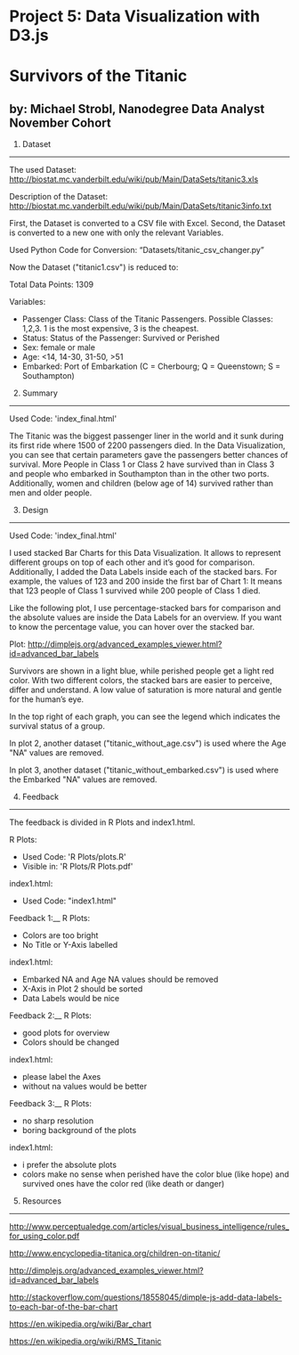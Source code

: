 Project 5: Data Visualization with D3.js
==============
Survivors of the Titanic
==============
by: Michael Strobl, Nanodegree Data Analyst November Cohort
--------------

1. Dataset
--------------

The used Dataset: http://biostat.mc.vanderbilt.edu/wiki/pub/Main/DataSets/titanic3.xls

Description of the Dataset: http://biostat.mc.vanderbilt.edu/wiki/pub/Main/DataSets/titanic3info.txt

First, the Dataset is converted to a CSV file with Excel. Second, the Dataset is converted to a new one with only the relevant Variables.

Used Python Code for Conversion: “Datasets/titanic_csv_changer.py”

Now the Dataset ("titanic1.csv") is reduced to:


Total Data Points: 1309

Variables:
- Passenger Class: Class of the Titanic Passengers. Possible Classes: 1,2,3. 1 is the most expensive, 3 is the cheapest.
- Status: Status of the Passenger: Survived or Perished
- Sex: female or male
- Age: <14, 14-30, 31-50, >51
- Embarked: Port of Embarkation (C = Cherbourg; Q = Queenstown; S = Southampton)


2. Summary
--------------
Used Code: 'index_final.html'

The Titanic was the biggest passenger liner in the world and it sunk during its first ride where 1500 of 2200 passengers died. In the Data Visualization, you can see that certain parameters gave the passengers better chances of survival.
More People in Class 1 or Class 2 have survived than in Class 3 and people who embarked in Southampton than in the other two ports. Additionally, women and children (below age of 14) survived rather than men and older people.

3. Design
--------------
Used Code: 'index_final.html'

I used stacked Bar Charts for this Data Visualization. It allows to represent different groups on top of each other and it’s good for comparison. Additionally, I added the Data Labels inside each of the stacked bars. For example, the values of 123 and 200 inside the first bar of Chart 1: It means that 123 people of Class 1 survived while 200 people of Class 1 died.

Like the following plot, I use percentage-stacked bars for comparison and the absolute values are inside the Data Labels for an overview. If you want to know the percentage value, you can hover over the stacked bar. 

Plot: http://dimplejs.org/advanced_examples_viewer.html?id=advanced_bar_labels

Survivors are shown in a light blue, while perished people get a light red color. With two different colors, the stacked bars are easier to perceive, differ and understand. A low value of saturation is more natural and gentle for the human’s eye.

In the top right of each graph, you can see the legend which indicates the survival status of a group.

In plot 2, another dataset ("titanic_without_age.csv") is used where the Age "NA" values are removed.

In plot 3, another dataset ("titanic_without_embarked.csv") is used where the Embarked "NA" values are removed.

4. Feedback
--------------
The feedback is divided in R Plots and index1.html.

R Plots:
- Used Code: 'R Plots/plots.R'
- Visible in: 'R Plots/R Plots.pdf'

index1.html:
- Used Code: "index1.html"

Feedback 1:__
R Plots:
- Colors are too bright
- No Title or Y-Axis labelled

index1.html:
- Embarked NA and Age NA values should be removed
- X-Axis in Plot 2 should be sorted
- Data Labels would be nice

Feedback 2:__
R Plots:
- good plots for overview
- Colors should be changed

index1.html:
- please label the Axes
- without na values would be better

Feedback 3:__
R Plots:
- no sharp resolution
- boring background of the plots

index1.html:
- i prefer the absolute plots
- colors make no sense when perished have the color blue (like hope) and survived ones have the color red (like death or danger)



5. Resources
--------------

http://www.perceptualedge.com/articles/visual_business_intelligence/rules_for_using_color.pdf

http://www.encyclopedia-titanica.org/children-on-titanic/

http://dimplejs.org/advanced_examples_viewer.html?id=advanced_bar_labels

http://stackoverflow.com/questions/18558045/dimple-js-add-data-labels-to-each-bar-of-the-bar-chart

https://en.wikipedia.org/wiki/Bar_chart

https://en.wikipedia.org/wiki/RMS_Titanic

